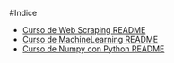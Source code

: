 #Indice

- [Curso de Web Scraping README](WebScraping//README.md)
- [Curso de MachineLearning README](MachineLearning//README.md)
- [Curso de Numpy con Python README](NumpyPython/README.md)